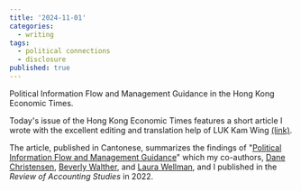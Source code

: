 ```yaml
---
title: '2024-11-01'
categories:
  - writing
tags:
  - political connections
  - disclosure
published: true
---
```


Political Information Flow and Management Guidance in the Hong Kong Economic Times.

Today's issue of the Hong Kong Economic Times features a short article I wrote
with the excellent editing and translation help of LUK Kam Wing [(link)](https://paper.hket.com/article/3850913).

The article, published in Cantonese, summarizes the findings of "[Political
Information Flow and Management
Guidance](https://doi.org/10.1007/s11142-022-09671-7)" which my co-authors,
[Dane Christensen](https://business.uoregon.edu/faculty/dane-christensen),
[Beverly
Walther](https://www.kellogg.northwestern.edu/faculty/directory/walther_beverly.aspx),
and [Laura
Wellman](https://www.kellogg.northwestern.edu/faculty/directory/walther_beverly.aspx),
and I published in the _Review of Accounting Studies_ in 2022.
